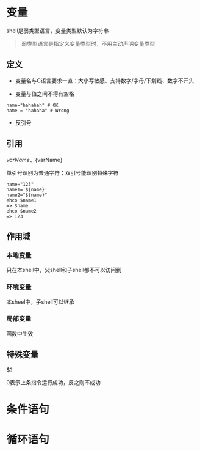 # 变量

shell是弱类型语言，变量类型默认为字符串

> 弱类型语言是指定义变量类型时，不用主动声明变量类型

## 定义

* 变量名与C语言要求一直：大小写敏感、支持数字/字母/下划线、数字不开头

* 变量与值之间不得有空格

```
name="hahahah" # OK
name = "hahaha" # Wrong
```

* 反引号

## 引用

$varName、${varName}

单引号识别为普通字符；双引号能识别特殊字符

```
name="123"
name1='${name}'
name2="${name}"
ehco $name1
=> $name
ehco $name2
=> 123
```

## 作用域

### 本地变量

只在本shell中，父shell和子shell都不可以访问到

### 环境变量

本sheel中，子shell可以继承

### 局部变量

函数中生效

## 特殊变量

$?

0表示上条指令运行成功，反之则不成功

# 条件语句



# 循环语句

